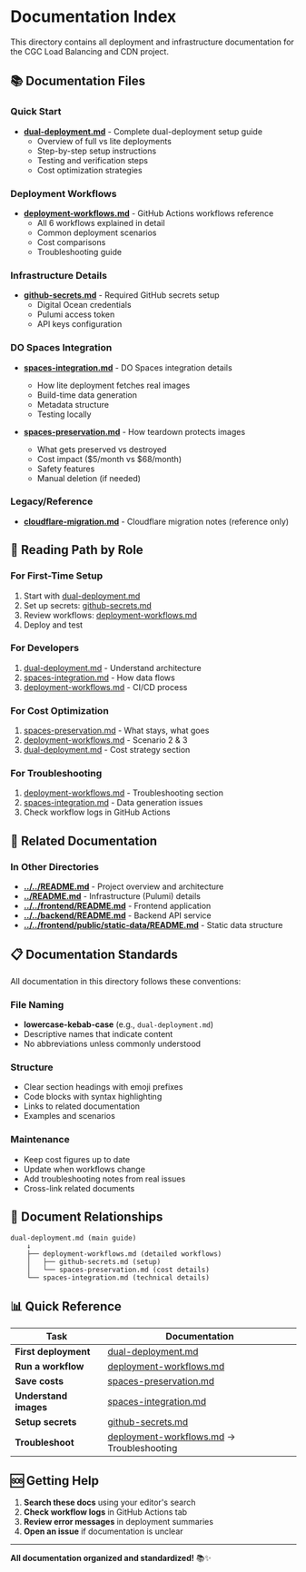 # Documentation Index

This directory contains all deployment and infrastructure documentation for the CGC Load Balancing and CDN project.

## 📚 Documentation Files

### Quick Start
- **[dual-deployment.md](dual-deployment.md)** - Complete dual-deployment setup guide
  - Overview of full vs lite deployments
  - Step-by-step setup instructions
  - Testing and verification steps
  - Cost optimization strategies

### Deployment Workflows
- **[deployment-workflows.md](deployment-workflows.md)** - GitHub Actions workflows reference
  - All 6 workflows explained in detail
  - Common deployment scenarios
  - Cost comparisons
  - Troubleshooting guide

### Infrastructure Details
- **[github-secrets.md](github-secrets.md)** - Required GitHub secrets setup
  - Digital Ocean credentials
  - Pulumi access token
  - API keys configuration

### DO Spaces Integration
- **[spaces-integration.md](spaces-integration.md)** - DO Spaces integration details
  - How lite deployment fetches real images
  - Build-time data generation
  - Metadata structure
  - Testing locally

- **[spaces-preservation.md](spaces-preservation.md)** - How teardown protects images
  - What gets preserved vs destroyed
  - Cost impact ($5/month vs $68/month)
  - Safety features
  - Manual deletion (if needed)

### Legacy/Reference
- **[cloudflare-migration.md](cloudflare-migration.md)** - Cloudflare migration notes (reference only)

## 🎯 Reading Path by Role

### For First-Time Setup
1. Start with [dual-deployment.md](dual-deployment.md)
2. Set up secrets: [github-secrets.md](github-secrets.md)
3. Review workflows: [deployment-workflows.md](deployment-workflows.md)
4. Deploy and test

### For Developers
1. [dual-deployment.md](dual-deployment.md) - Understand architecture
2. [spaces-integration.md](spaces-integration.md) - How data flows
3. [deployment-workflows.md](deployment-workflows.md) - CI/CD process

### For Cost Optimization
1. [spaces-preservation.md](spaces-preservation.md) - What stays, what goes
2. [deployment-workflows.md](deployment-workflows.md) - Scenario 2 & 3
3. [dual-deployment.md](dual-deployment.md) - Cost strategy section

### For Troubleshooting
1. [deployment-workflows.md](deployment-workflows.md) - Troubleshooting section
2. [spaces-integration.md](spaces-integration.md) - Data generation issues
3. Check workflow logs in GitHub Actions

## 🔗 Related Documentation

### In Other Directories
- **[../../README.md](../../README.md)** - Project overview and architecture
- **[../README.md](../README.md)** - Infrastructure (Pulumi) details
- **[../../frontend/README.md](../../frontend/README.md)** - Frontend application
- **[../../backend/README.md](../../backend/README.md)** - Backend API service
- **[../../frontend/public/static-data/README.md](../../frontend/public/static-data/README.md)** - Static data structure

## 📋 Documentation Standards

All documentation in this directory follows these conventions:

### File Naming
- **lowercase-kebab-case** (e.g., `dual-deployment.md`)
- Descriptive names that indicate content
- No abbreviations unless commonly understood

### Structure
- Clear section headings with emoji prefixes
- Code blocks with syntax highlighting
- Links to related documentation
- Examples and scenarios

### Maintenance
- Keep cost figures up to date
- Update when workflows change
- Add troubleshooting notes from real issues
- Cross-link related documents

## 🔄 Document Relationships

```
dual-deployment.md (main guide)
    ↓
    ├── deployment-workflows.md (detailed workflows)
    │   ├── github-secrets.md (setup)
    │   └── spaces-preservation.md (cost details)
    └── spaces-integration.md (technical details)
```

## 📊 Quick Reference

| Task | Documentation |
|------|---------------|
| **First deployment** | [dual-deployment.md](dual-deployment.md) |
| **Run a workflow** | [deployment-workflows.md](deployment-workflows.md) |
| **Save costs** | [spaces-preservation.md](spaces-preservation.md) |
| **Understand images** | [spaces-integration.md](spaces-integration.md) |
| **Setup secrets** | [github-secrets.md](github-secrets.md) |
| **Troubleshoot** | [deployment-workflows.md](deployment-workflows.md) → Troubleshooting |

## 🆘 Getting Help

1. **Search these docs** using your editor's search
2. **Check workflow logs** in GitHub Actions tab
3. **Review error messages** in deployment summaries
4. **Open an issue** if documentation is unclear

---

**All documentation organized and standardized!** 📚✨
